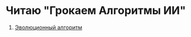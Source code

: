 # Читаю "Грокаем Алгоритмы ИИ"

1. <a href="./genetic_algorithm/src/main/kotlin/GeneticAlgorithm.kts">Эволюционный алгоритм</a>
